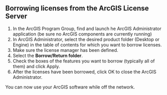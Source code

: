 ## Borrowing licenses from the ArcGIS License Server

1. In the ArcGIS Program Group, find and launch he ArcGIS Administrator application (be sure no ArcGIS components are currently running) 
2. In ArcGIS Administrator, select the desired product folder (Desktop or Engine) in the table of contents for which you want to borrow licenses.  
2. Make sure the license manager has been defined.  
3. Select the **Borrow/Return folder**.  
4. Check the boxes of the features you want to borrow (typically all of them) and click Apply.  
5. After the licenses have been borrowed, click OK to close the ArcGIS Administrator.

You can now use your ArcGIS software while off the network.